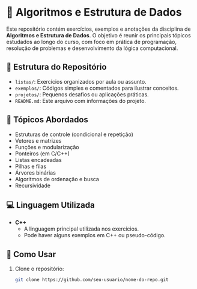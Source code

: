 # 📘 Algoritmos e Estrutura de Dados

Este repositório contém exercícios, exemplos e anotações da disciplina de **Algoritmos e Estrutura de Dados**. O objetivo é reunir os principais tópicos estudados ao longo do curso, com foco em prática de programação, resolução de problemas e desenvolvimento da lógica computacional.

## 📂 Estrutura do Repositório

- `listas/`: Exercícios organizados por aula ou assunto.
- `exemplos/`: Códigos simples e comentados para ilustrar conceitos.
- `projetos/`: Pequenos desafios ou aplicações práticas.
- `README.md`: Este arquivo com informações do projeto.

## 🧠 Tópicos Abordados

- Estruturas de controle (condicional e repetição)
- Vetores e matrizes
- Funções e modularização
- Ponteiros (em C/C++)
- Listas encadeadas
- Pilhas e filas
- Árvores binárias
- Algoritmos de ordenação e busca
- Recursividade

## 💻 Linguagem Utilizada

- **C++**
  - A linguagem principal utilizada nos exercícios.
  - Pode haver alguns exemplos em C++ ou pseudo-código.

## 🚀 Como Usar

1. Clone o repositório:
   ```bash
   git clone https://github.com/seu-usuario/nome-do-repo.git
